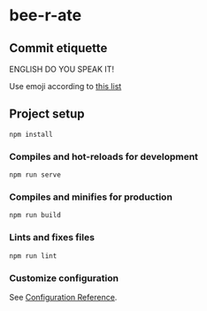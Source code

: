 # bee-r-ate

## Commit etiquette

ENGLISH DO YOU SPEAK IT!

Use emoji according to [this list](https://gist.github.com/parmentf/035de27d6ed1dce0b36a)

## Project setup
```
npm install
```

### Compiles and hot-reloads for development
```
npm run serve
```

### Compiles and minifies for production
```
npm run build
```

### Lints and fixes files
```
npm run lint
```

### Customize configuration
See [Configuration Reference](https://cli.vuejs.org/config/).
